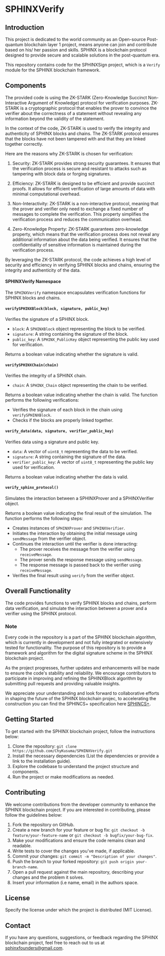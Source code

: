 # SPHINXVerify

## Introduction

This project is dedicated to the world community as an Open-source Post-quantum blockchain layer 1 project, means anyone can join and contribute based on his/ her passion and skills. SPHINX is a blockchain protocol designed to provide secure and scalable solutions in the post-quantum era.

This repository contains code for the SPHINXSign project, which is a `Verify` module for the SPHINX blockchain framework.

## Components

The provided code is using the ZK-STARK (Zero-Knowledge Succinct Non-Interactive Argument of Knowledge) protocol for verification purposes. ZK-STARK is a cryptographic protocol that enables the prover to convince the verifier about the correctness of a statement without revealing any information beyond the validity of the statement.

In the context of the code, ZK-STARK is used to verify the integrity and authenticity of SPHINX blocks and chains. The ZK-STARK protocol ensures that the blocks have not been tampered with and that they are linked together correctly.

Here are the reasons why ZK-STARK is chosen for verification:

1. Security: ZK-STARK provides strong security guarantees. It ensures that the verification process is secure and resistant to attacks such as tampering with block data or forging signatures.

2. Efficiency: ZK-STARK is designed to be efficient and provide succinct proofs. It allows for efficient verification of large amounts of data with minimal computational overhead.

3. Non-Interactivity: ZK-STARK is a non-interactive protocol, meaning that the prover and verifier only need to exchange a fixed number of messages to complete the verification. This property simplifies the verification process and reduces the communication overhead.

4. Zero-Knowledge Property: ZK-STARK guarantees zero-knowledge property, which means that the verification process does not reveal any additional information about the data being verified. It ensures that the confidentiality of sensitive information is maintained during the verification process.

By leveraging the ZK-STARK protocol, the code achieves a high level of security and efficiency in verifying SPHINX blocks and chains, ensuring the integrity and authenticity of the data.

#### SPHINXVerify Namespace

The `SPHINXVerify` namespace encapsulates verification functions for SPHINX blocks and chains.

#### `verifySPHINXBlock(block, signature, public_key)`

Verifies the signature of a SPHINX block.

- `block`: A `SPHINXBlock` object representing the block to be verified.
- `signature`: A string containing the signature of the block.
- `public_key`: A `SPHINX_PublicKey` object representing the public key used for verification.

Returns a boolean value indicating whether the signature is valid.

#### `verifySPHINXChain(chain)`

Verifies the integrity of a SPHINX chain.

- `chain`: A `SPHINX_Chain` object representing the chain to be verified.

Returns a boolean value indicating whether the chain is valid. The function performs the following verifications:
- Verifies the signature of each block in the chain using `verifySPHINXBlock`.
- Checks if the blocks are properly linked together.

#### `verify_data(data, signature, verifier_public_key)`

Verifies data using a signature and public key.

- `data`: A vector of `uint8_t` representing the data to be verified.
- `signature`: A string containing the signature of the data.
- `verifier_public_key`: A vector of `uint8_t` representing the public key used for verification.

Returns a boolean value indicating whether the data is valid.

#### `verify_sphinx_protocol()`

Simulates the interaction between a SPHINXProver and a SPHINXVerifier object.

Returns a boolean value indicating the final result of the simulation. The function performs the following steps:
- Creates instances of `SPHINXProver` and `SPHINXVerifier`.
- Initiates the interaction by obtaining the initial message using `sendMessage` from the verifier object.
- Continues the interaction until the verifier is done interacting:
  - The prover receives the message from the verifier using `receiveMessage`.
  - The prover sends the response message using `sendMessage`.
  - The response message is passed back to the verifier using `receiveMessage`.
- Verifies the final result using `verify` from the verifier object.

## Overall Functionality

The code provides functions to verify SPHINX blocks and chains, perform data verification, and simulate the interaction between a prover and a verifier using the SPHINX protocol.


### Note

Every code in the repository is a part of the SPHINX blockchain algorithm, which is currently in development and not fully integrated or extensively tested for functionality. The purpose of this repository is to provide a framework and algorithm for the digital signature scheme in the SPHINX blockchain project.

As the project progresses, further updates and enhancements will be made to ensure the code's stability and reliability. We encourage contributors to participate in improving and refining the SPHINXBlock algorithm by submitting pull requests and providing valuable insights.

We appreciate your understanding and look forward to collaborative efforts in shaping the future of the SPHINX blockchain projec, to accelerating the construction you can find the SPHINCS+ specification here [SPHINCS+](https://github.com/SPHINX-HUB-ORG/SPHINXSign/blob/main/sphincs%2B-round3-specification.pdf).


## Getting Started
To get started with the SPHINX blockchain project, follow the instructions below:

1. Clone the repository: `git clone https://github.com/ChyKusuma/SPHINXVerify.git`
2. Install the necessary dependencies (List the dependencies or provide a link to the installation guide).
3. Explore the codebase to understand the project structure and components.
4. Run the project or make modifications as needed.


## Contributing
We welcome contributions from the developer community to enhance the SPHINX blockchain project. If you are interested in contributing, please follow the guidelines below:

1. Fork the repository on GitHub.
2. Create a new branch for your feature or bug fix: `git checkout -b feature/your-feature-name` or `git checkout -b bugfix/your-bug-fix`.
3. Make your modifications and ensure the code remains clean and readable.
4. Write tests to cover the changes you've made, if applicable.
5. Commit your changes: `git commit -m "Description of your changes"`.
6. Push the branch to your forked repository: `git push origin your-branch-name`.
7. Open a pull request against the main repository, describing your changes and the problem it solves.
8. Insert your information (i.e name, email) in the authors space.

## License
Specify the license under which the project is distributed (MIT License).

## Contact
If you have any questions, suggestions, or feedback regarding the SPHINX blockchain project, feel free to reach out to us at [sphinxfounders@gmail.com](mailto:sphinxfounders@gmail.com).
